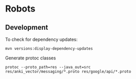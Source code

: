 # Robots

## Development

To check for dependency updates:

    mvn versions:display-dependency-updates

Generate protoc classes

    protoc --proto_path=res --java_out=src  res/anki_vector/messaging/*.proto res/google/api/*.proto
